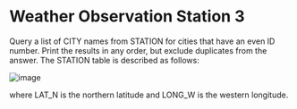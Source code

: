 <h1> Weather Observation Station 3 </h1>

Query a list of CITY names from STATION for cities that have an even ID number. Print the results in any order, but exclude duplicates from the answer.
The STATION table is described as follows:

![image](https://github.com/Jaga0001/SQL/assets/144882407/b85cfbd8-9d17-4de8-b3ec-ba7d97ab427b)


where LAT_N is the northern latitude and LONG_W is the western longitude.
